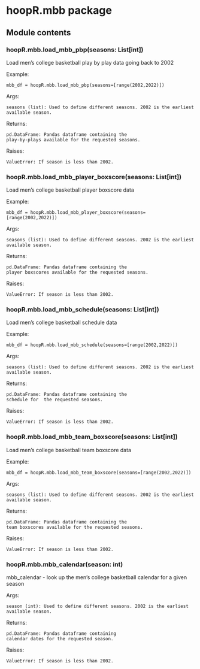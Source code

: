 # hoopR.mbb package

## Module contents


### hoopR.mbb.load_mbb_pbp(seasons: List[int])
Load men’s college basketball play by play data going back to 2002

Example:

    mbb_df = hoopR.mbb.load_mbb_pbp(seasons=[range(2002,2022)])

Args:

    seasons (list): Used to define different seasons. 2002 is the earliest available season.

Returns:

    pd.DataFrame: Pandas dataframe containing the
    play-by-plays available for the requested seasons.

Raises:

    ValueError: If season is less than 2002.


### hoopR.mbb.load_mbb_player_boxscore(seasons: List[int])
Load men’s college basketball player boxscore data

Example:

    mbb_df = hoopR.mbb.load_mbb_player_boxscore(seasons=[range(2002,2022)])

Args:

    seasons (list): Used to define different seasons. 2002 is the earliest available season.

Returns:

    pd.DataFrame: Pandas dataframe containing the
    player boxscores available for the requested seasons.

Raises:

    ValueError: If season is less than 2002.


### hoopR.mbb.load_mbb_schedule(seasons: List[int])
Load men’s college basketball schedule data

Example:

    mbb_df = hoopR.mbb.load_mbb_schedule(seasons=[range(2002,2022)])

Args:

    seasons (list): Used to define different seasons. 2002 is the earliest available season.

Returns:

    pd.DataFrame: Pandas dataframe containing the
    schedule for  the requested seasons.

Raises:

    ValueError: If season is less than 2002.


### hoopR.mbb.load_mbb_team_boxscore(seasons: List[int])
Load men’s college basketball team boxscore data

Example:

    mbb_df = hoopR.mbb.load_mbb_team_boxscore(seasons=[range(2002,2022)])

Args:

    seasons (list): Used to define different seasons. 2002 is the earliest available season.

Returns:

    pd.DataFrame: Pandas dataframe containing the
    team boxscores available for the requested seasons.

Raises:

    ValueError: If season is less than 2002.


### hoopR.mbb.mbb_calendar(season: int)
mbb_calendar - look up the men’s college basketball calendar for a given season

Args:

    season (int): Used to define different seasons. 2002 is the earliest available season.

Returns:

    pd.DataFrame: Pandas dataframe containing
    calendar dates for the requested season.

Raises:

    ValueError: If season is less than 2002.
